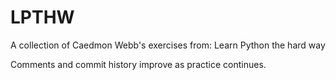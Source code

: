 # LPTHW
A collection of Caedmon Webb's exercises from:
Learn Python the hard way

Comments and commit history improve as practice continues.
